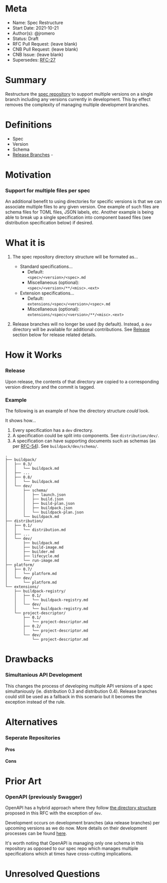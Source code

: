 # Meta
[meta]: #meta
- Name: Spec Restructure
- Start Date: 2021-10-21
- Author(s): @jromero
- Status: Draft
- RFC Pull Request: (leave blank)
- CNB Pull Request: (leave blank)
- CNB Issue: (leave blank)
- Supersedes: [RFC-27](./0027-spec-api-branches.md)

# Summary
[summary]: #summary

Restructure the [spec repository][spec-repo] to support multiple versions on a single branch including any versions currently in development. This by effect removes the complexity of managing multiple development branches.

[spec-repo]: https://github.com/buildpacks/spec

# Definitions
[definitions]: #definitions

  * Spec
  * Version
  * Schema
  * [Release Branches][release-branches] -


[release-branches]: https://nvie.com/posts/a-successful-git-branching-model/#release-branches

# Motivation
[motivation]: #motivation

<!-- TODO: Reduces initial contribution hurdle -->
<!-- TODO: Reduces maintainer merging complexities -->
<!-- TODO: Allows for easier consumption of content -->

### Support for multiple files per spec

An additional benefit to using directories for specific versions is that we can associate multiple files to any given version. One example of such files are schema files for TOML files, JSON labels, etc. Another example is being able to break up a single specification into component based files (see distribution specification below) if desired.


# What it is
[what-it-is]: #what-it-is

1. The spec repository directory structure will be formated as...
    * Standard specifications...
        * Default: \
            `<spec>/<version>/<spec>.md`
        * Miscellaneous (optional): \
            `<spec>/<version>/**/<misc>.<ext>`
    * Extension specifications...
        * Default: \
            `extensions/<spec>/<version>/<spec>.md`
        * Miscellaneous (optional): \
            `extensions/<spec>/<version>/**/<misc>.<ext>`
    
2. Release branches will no longer be used (by default). Instead, a `dev` directory will be available for additional contributions. See [Release](#release) section below for release related details.

# How it Works
[how-it-works]: #how-it-works

### Release

Upon release, the contents of that directory are copied to a corresponding version directory and the commit is tagged.


### Example

The following is an example of how the directory structure _could_ look. 

It shows how... 

1. Every specification has a `dev` directory.
2. A specification could be split into components. See `distribution/dev/`.
3. A specification can have supporting documents such as schemas (as per [RFC-54][rfc-54]). See `buildpack/dev/schema/`.

```text
.
├── buildpack/
│   ├── 0.3/
│   │   └── buildpack.md
│   ├── ...
│   ├── 0.8/
│   │   └── buildpack.md
│   └── dev/
│       ├── schema/
│       │   ├── launch.json
│       │   ├── build.json
│       │   ├── build-plan.json
│       │   ├── buildpack.json
│       │   └── buildpack-plan.json
│       └── buildpack.md
├── distribution/
│   ├── 0.1/
│   │   └── distribution.md
│   ├── ...
│   └── dev/
│       ├── buildpack.md
│       ├── build-image.md
│       ├── builder.md
│       ├── lifecycle.md
│       └── run-image.md   
├── platform/
│   ├── 0.7/
│   │   └── platform.md
│   └── dev/
│       └── platform.md
└── extensions/
    ├── buildpack-registry/
    │   ├── 0.1/
    │   │   └── buildpack-registry.md
    │   └── dev/
    │       └── buildpack-registry.md
    └── project-descriptor/
        ├── 0.1/
        │   └── project-descriptor.md
        ├── 0.2/
        │   └── project-descriptor.md
        └── dev/
            └── project-descriptor.md
```

[rfc-54]: https://github.com/buildpacks/rfcs/blob/main/text/0054-project-descriptor-schema.md

# Drawbacks
[drawbacks]: #drawbacks

<!-- Why should we *not* do this? -->

### Simultanious API Development

This changes the process of developing multiple API versions of a spec simultaniously (ie. distribution 0.3 and distribution 0.4). Release branches could still be used as a fallback in this scenario but it becomes the exception instead of the rule.

# Alternatives
[alternatives]: #alternatives

### Seperate Repositories

#### Pros

#### Cons

# Prior Art
[prior-art]: #prior-art

### OpenAPI (previously Swagger)

OpenAPI has a hybrid approach where they follow [the directory structure][open-api-schemas] proposed in this RFC with the exception of `dev`. 

Development occurs on development branches (aka release branches) per upcoming versions as we do now. More details on their development processes can be found [here][open-api-dev].

It's worth noting that OpenAPI is managing only one schema in this repository as opposed to our spec repo which manages multiple specifications which at times have cross-cutting implications.

[open-api-dev]: https://github.com/OAI/OpenAPI-Specification/blob/main/DEVELOPMENT.md#tracking-process
[open-api-schemas]: https://github.com/OAI/OpenAPI-Specification/tree/main/schemas

# Unresolved Questions
[unresolved-questions]: #unresolved-questions
